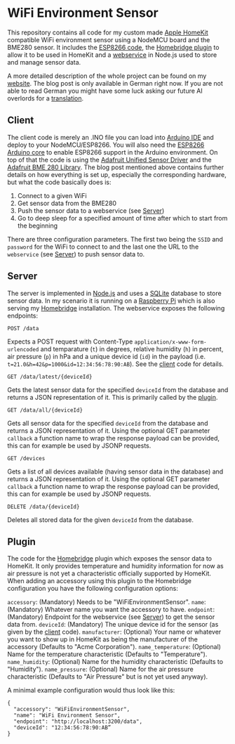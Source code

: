 # WiFi Environment Sensor

This repository contains all code for my custom made [Apple HomeKit](https://www.apple.com/ios/home/) compatible WiFi environment sensor using a NodeMCU board and the BME280 sensor. It includes the [ESP8266 code](#client), the [Homebridge plugin](#plugin) to allow it to be used in HomeKit and a [webservice](#server) in Node.js used to store and manage sensor data.

A more detailed description of the whole project can be found on my [website](http://daniel.leinich.io/blog/diy-wifi-environment-sensor). The blog post is only available in German right now. If you are not able to read German you might have some luck asking our future AI overlords for a [translation](https://translate.google.com/).

## Client

The client code is merely an .INO file you can load into [Arduino IDE](https://www.arduino.cc/en/main/software) and deploy to your NodeMCU/ESP8266. You will also need the [ESP8266 Arduino core](https://github.com/esp8266/Arduino) to enable ESP8266 support in the Arduino environment. On top of that the code is using the [Adafruit Unified Sensor Driver](https://github.com/adafruit/Adafruit_Sensor) and the [Adafruit BME 280 Library](https://github.com/adafruit/Adafruit_BME280_Library). The blog post mentioned above contains further details on how everything is set up, especially the corresponding hardware, but what the code basically does is:

1. Connect to a given WiFi
2. Get sensor data from the BME280
3. Push the sensor data to a webservice (see [Server](#server))
4. Go to deep sleep for a specified amount of time after which to start from the beginning

There are three configuration parameters. The first two being the `SSID` and `password` for the WiFi to connect to and the last one the URL to the `webservice` (see [Server](#server)) to push sensor data to.

## Server

The server is implemented in [Node.js](https://nodejs.org) and uses a [SQLite](https://www.sqlite.org/) database to store sensor data. In my scenario it is running on a [Raspberry Pi](https://www.raspberrypi.org/) which is also serving my [Homebridge](https://github.com/nfarina/homebridge) installation. The webservice exposes the following endpoints:

`POST /data`

Expects a POST request with Content-Type `application/x-www-form-urlencoded` and temparature (`t`) in degrees, relative humidity (`h`) in percent, air pressure (`p`) in hPa and a unique device id (`id`) in the payload (i.e. `t=21.0&h=42&p=1000&id=12:34:56:78:90:AB`). See the [client](#client) code for details.

`GET /data/latest/{deviceId}`

Gets the latest sensor data for the specified `deviceId` from the database and returns a JSON representation of it. This is primarily called by the [plugin](#plugin).

`GET /data/all/{deviceId}`

Gets all sensor data for the specified `deviceId` from the database and returns a JSON representation of it. Using the optional GET parameter `callback` a function name to wrap the response payload can be provided, this can for example be used by JSONP requests.

`GET /devices`

Gets a list of all devices available (having sensor data in the database) and returns a JSON representation of it. Using the optional GET parameter `callback` a function name to wrap the response payload can be provided, this can for example be used by JSONP requests.

`DELETE /data/{deviceId}`

Deletes all stored data for the given `deviceId` from the database.

## Plugin

The code for the [Homebridge](https://github.com/nfarina/homebridge) plugin which exposes the sensor data to HomeKit. It only provides temperature and humidity information for now as air pressure is not yet a characteristic officially supported by HomeKit. When adding an accessory using this plugin to the Homebridge configuration you have the following configuration options:

`accessory`: (Mandatory) Needs to be "WiFiEnvironmentSensor".
`name`: (Mandatory) Whatever name you want the accessory to have.
`endpoint`: (Mandatory) Endpoint for the webservice (see [Server](#server)) to get the sensor data from.
`deviceId`: (Mandatory) The unique device id for the sensor (as given by the [client](#client) code).
`manufacturer`: (Optional) Your name or whatever you want to show up in HomeKit as being the manufacturer of the accessory (Defaults to "Acme Corporation").
`name_temperature`: (Optional) Name for the temperature characteristic (Defaults to "Temperature").
`name_humidity`: (Optional) Name for the humidity characteristic (Defaults to "Humidity").
`name_pressure`: (Optional) Name for the air pressure characteristic (Defaults to "Air Pressure" but is not yet used anyway).

A minimal example configuration would thus look like this:

```
{
  "accessory": "WiFiEnvironmentSensor",
  "name": "WiFi Environment Sensor",
  "endpoint": "http://localhost:3200/data",
  "deviceId": "12:34:56:78:90:AB”
}
```